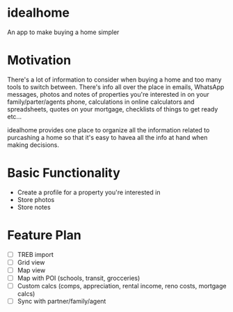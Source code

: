 # idealhome
An app to make buying a home simpler

# Motivation 
There's a lot of information to consider when buying a home and too many tools
to switch between.  There's info all over the place in emails, WhatsApp
messages, photos and notes of properties you're interested in on your family/parter/agents
phone, calculations in online calculators and spreadsheets, quotes on your
mortgage, checklists of things to get ready etc...

idealhome provides one place to organize all the information related to
purcashing a home so that it's easy to havea all the info at hand when making decisions. 

# Basic Functionality
 - Create a profile for a property you're interested in
 - Store photos 
 - Store notes

# Feature Plan
- [ ] TREB import 
- [ ] Grid view
- [ ] Map view
- [ ] Map with POI (schools, transit, grocceries)
- [ ] Custom calcs (comps, appreciation, rental income, reno costs, mortgage calcs)
- [ ] Sync with partner/family/agent
